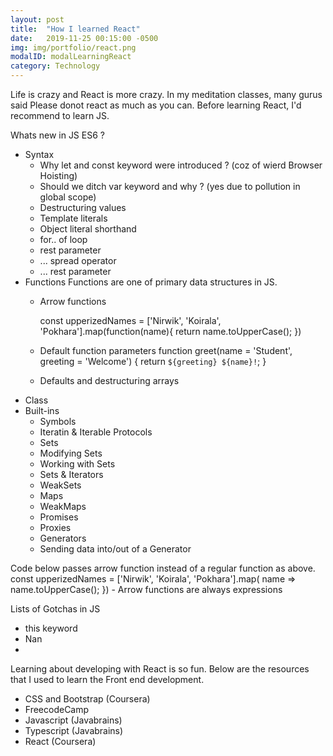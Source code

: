 ```yaml
---
layout: post
title:  "How I learned React"
date:   2019-11-25 00:15:00 -0500
img: img/portfolio/react.png
modalID: modalLearningReact
category: Technology
---
```


Life is crazy and React is more crazy. In my meditation classes, many gurus said Please donot react as much as you can. Before learning React, I'd recommend to learn JS. 

Whats new in JS ES6 ?
- Syntax
    - Why let and const keyword were introduced ? (coz of wierd Browser Hoisting)
    - Should we ditch var keyword and why ? (yes due to pollution in global scope)
    - Destructuring values 
    - Template literals
    - Object literal shorthand
    - for.. of loop
    - rest parameter
    - ... spread operator 
    - ... rest parameter
- Functions
    Functions are one of primary data structures in JS. 
    - Arrow functions
        
        const upperizedNames = ['Nirwik', 'Koirala', 'Pokhara'].map(function(name){
            return name.toUpperCase();
        })

    - Default function parameters
            function greet(name = 'Student', greeting = 'Welcome') {
                return `${greeting} ${name}!`;
                }
    - Defaults and destructuring arrays
- Class 
- Built-ins
    - Symbols
    - Iteratin & Iterable Protocols
    - Sets
    - Modifying Sets
    - Working with Sets
    - Sets & Iterators
    - WeakSets
    - Maps
    - WeakMaps
    - Promises
    - Proxies
    - Generators
    - Sending data into/out of a Generator

Code below passes arrow function instead of a regular function as above. 
        const upperizedNames = ['Nirwik', 'Koirala', 'Pokhara'].map(
             name => name.toUpperCase();
                })
    - Arrow functions are always expressions

Lists of Gotchas in JS
- this keyword
- Nan
- 



Learning about developing with React is so fun. Below are the resources that I used to learn the Front end development. 

- CSS and Bootstrap (Coursera)
- FreecodeCamp
- Javascript  (Javabrains)
- Typescript (Javabrains)
- React (Coursera)
<!-- https://www.coursera.org/learn/front-end-react/home/welcome -->





